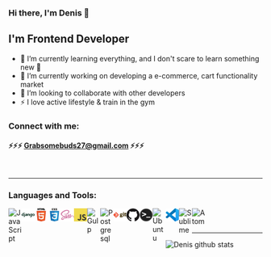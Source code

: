 ### Hi there, I'm Denis 👋


## I'm Frontend Developer

- 🌱 I’m currently learning everything, and I don't scare to learn something new 🤣
- 🔭 I’m currently working on developing a e-commerce, cart functionality market
- 👯 I’m looking to collaborate with other developers
- ⚡ I love active lifestyle & train in the gym



### Connect with me:

#### ⚡⚡⚡ Grabsomebuds27@gmail.com ⚡⚡⚡
<br />

<!-- ### My favorite literature sources & learning material:
[<img align="left" alt="denis-matvienko | LinkedIn" width="80px" src="https://img1.labirint.ru/bookstore/books/713013/big.jpg"/>][Learning_python]
[<img align="left" alt="denis-matvienko | LinkedIn" width="78px" src="https://s1.livelib.ru/boocover/1001235402/o/a581/Swaroop_C_H__A_Byte_of_Python.jpeg" />][A_byte_of_python]<br/>
[<img align="left" alt="denis-matvienko | LinkedIn" width="80px" src="https://icon-library.com/images/django-icon/django-icon-0.jpg" />][Django]
[<img align="left" alt="denis-matvienko | LinkedIn" width="78px" src="https://pbs.twimg.com/profile_images/1210100730247430144/6yncfskW_400x400.jpg" />][MIPT]

<br />
<br /> -->

---
### Languages and Tools:
<img align="left" alt="JavaScript" width="26px" src="https://cdn.worldvectorlogo.com/logos/logo-javascript.svg"/>
<img align="left" alt="Django" width="26px" src="https://raw.githubusercontent.com/github/explore/80688e429a7d4ef2fca1e82350fe8e3517d3494d/topics/django/django.png" />
<img align="left" alt="HTML5" width="26px" src="https://raw.githubusercontent.com/github/explore/80688e429a7d4ef2fca1e82350fe8e3517d3494d/topics/html/html.png" />
<img align="left" alt="CSS3" width="26px" src="https://raw.githubusercontent.com/github/explore/80688e429a7d4ef2fca1e82350fe8e3517d3494d/topics/css/css.png" />
<img align="left" alt="Sass" width="26px" src="https://raw.githubusercontent.com/github/explore/80688e429a7d4ef2fca1e82350fe8e3517d3494d/topics/sass/sass.png" />
<img align="left" alt="JavaScript" width="26px" src="https://raw.githubusercontent.com/github/explore/80688e429a7d4ef2fca1e82350fe8e3517d3494d/topics/javascript/javascript.png"/>
<img align="left" alt="Gulp" width="26px" src="https://upload.wikimedia.org/wikipedia/commons/7/72/Gulp.js_Logo.svg"/>
<img align="left" alt="Postgresql" width="26px" src="https://upload.wikimedia.org/wikipedia/commons/2/29/Postgresql_elephant.svg" />
<img align="left" alt="Git" width="26px" src="https://raw.githubusercontent.com/github/explore/80688e429a7d4ef2fca1e82350fe8e3517d3494d/topics/git/git.png" />
<img align="left" alt="GitHub" width="26px" src="https://raw.githubusercontent.com/github/explore/78df643247d429f6cc873026c0622819ad797942/topics/github/github.png" />
<img align="left" alt="Terminal" width="26px" src="https://raw.githubusercontent.com/github/explore/80688e429a7d4ef2fca1e82350fe8e3517d3494d/topics/terminal/terminal.png" />
<img align="left" alt="Ubuntu" width="26px" src="https://upload.wikimedia.org/wikipedia/commons/a/ab/Logo-ubuntu_cof-orange-hex.svg" />
<img align="left" alt="Visual Studio Code" width="26px" src="https://raw.githubusercontent.com/github/explore/80688e429a7d4ef2fca1e82350fe8e3517d3494d/topics/visual-studio-code/visual-studio-code.png" />
<img align="left" alt="Sublime" width="26px" src="https://cdn.jsdelivr.net/npm/simple-icons@3.7.0/icons/sublimetext.svg" />
<img align="left" alt="Atom" width="26px" src="https://upload.wikimedia.org/wikipedia/commons/thumb/8/80/Atom_editor_logo.svg/1200px-Atom_editor_logo.svg.png"/>

<br />
<br />

---
![Denis github stats](https://github-readme-stats.vercel.app/api?username=DenisMatvienko&hide=stars,prs)
<br />



[vk]: https://vk.com/dmatvienkoo
[linkedin]: https://www.linkedin.com/in/denis-matvienko-bb8bb81a2/
[instagram]: https://www.instagram.com/matvienkoda/
[Learning_python]: https://www.ozon.ru/context/detail/id/156082566/?utm_source=google&utm_medium=cpc&utm_campaign=RF_Product_Shopping_Books_newclients&gclid=CjwKCAjw19z6BRAYEiwAmo64LeEsszjFSgF337_pkZ54TWUync-5KAgovAwGNgQtLYR120t3mzIP1BoCh58QAvD_BwE
[A_byte_of_python]: http://wombat.org.ua/AByteOfPython/AByteofPythonRussian-2.02.pdf
[Django]:https://docs.djangoproject.com/en/dev/
[MIPT]:https://www.youtube.com/playlist?list=PLRDzFCPr95fLuusPXwvOPgXzBL3ZTzybY
